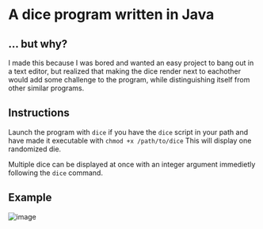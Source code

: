 # A dice program written in Java

## ... but why?
I made this because I was bored and wanted an easy project to bang out in a text editor, but realized that making the dice render next to eachother would add some challenge to the program, while distinguishing itself from other similar programs.

## Instructions

Launch the program with `dice` if you have the `dice` script in your path and have made it executable with `chmod +x /path/to/dice`
This will display one randomized die. 

Multiple dice can be displayed at once with an integer argument immedietly following the `dice` command.

## Example
![image](https://github.com/user-attachments/assets/e0ae6c27-91a8-4415-99f9-9520621a9934)
